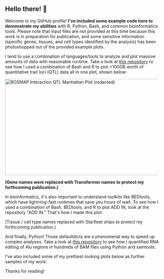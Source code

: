 ## Hello there! 👋

Welcome to my GitHub profile! **I've included some example code here to demonstrate my abilities** with R, Python, Bash, and common bioinformatics tools. Please note that input files are not provided at this time because this work is in preparation for publication, and some sensitive information (specific genes, tissues, and cell types identified by the analysis) has been photoshopped out of the provided example plots.

I tend to use a combination of languages/tools to analyze and plot massive amounts of data with reasonable runtime. Take a look at [this repository](https://github.com/tcspencer01/Bulk-snRNA-seq-Manhattan-Plot) to see how I used a combination of Bash and R to plot >100GB worth of quantitative trait loci (QTL) data all in one plot, shown below:

<img width="1373" height="315" alt="ROSMAP Interaction QTL Manhattan Plot (redacted)" src="https://github.com/user-attachments/assets/192b9069-a6c0-45c1-927c-897f02c0c7a4" />

**(Gene names were replaced with Transformer names to protect my forthcoming publication.)**

In bioinformatics, it's also important to understand toolkits like BEDtools, which have lightning-fast runtimes that save you hours of wait. To see how I used a combination of Bash, BEDtools, and R to plot ADD IN, look at the repository "ADD IN." That's how I made this plot:

(Tissue / cell type names replaced with Starfleet ships to protect my forthcoming publication.)

And finally, Python! Those defaultdicts are a phenomenal way to speed up complex analyses. Take a look at [this repository](https://github.com/tcspencer01/REDIportal-Index-Based-Editing) to see how I quantified RNA editing of Alu regions in hundreds of BAM files using Python and samtools.

I've also included some of my prettiest-looking plots below as further samples of my work:

Thanks for reading!

<!--
**tcspencer01/tcspencer01** is a ✨ _special_ ✨ repository because its `README.md` (this file) appears on your GitHub profile.

Here are some ideas to get you started:

- 🔭 I’m currently working on ...
- 🌱 I’m currently learning ...
- 👯 I’m looking to collaborate on ...
- 🤔 I’m looking for help with ...
- 💬 Ask me about ...
- 📫 How to reach me: ...
- 😄 Pronouns: ...
- ⚡ Fun fact: ...
-->
